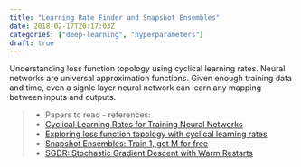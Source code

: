 ```yaml
---
title: "Learning Rate Finder and Snapshot Ensembles"
date: 2018-02-17T20:17:03Z
categories: ["deep-learning", "hyperparameters"]
draft: true
---
```


Understanding loss function topology using cyclical learning rates. Neural networks are universal approximation functions. Given enough training data and time, even a signle layer neural network can learn any mapping between inputs and outputs.

> * Papers to read - references: 
> * [Cyclical Learning Rates for Training Neural Networks](https://arxiv.org/abs/1506.01186)
> * [Exploring loss function topology with cyclical learning rates](https://arxiv.org/abs/1702.04283v1)
> * [Snapshot Ensembles: Train 1, get M for free](https://arxiv.org/abs/1704.00109v1)
> * [SGDR: Stochastic Gradient Descent with Warm Restarts](https://arxiv.org/abs/1608.03983v5)


